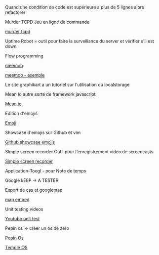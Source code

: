 Quand une condition de code est supérieure a plus de 5 lignes alors refactorer

Murder TCPD Jeu en ligne de commande

[murder tcpd](https://github.com/veltman/clmystery)

Uptime Robot = outil pour faire la surveillance du server et vérifier s'il est down

Flow programming

[meemoo](http://meemoo.org/)

[meemoo - exemple](http://meemoo.org/iframework/#example/cam2gif)

Le site graphikart a un tutoriel sur l'utilisation du localstorage

Mean Io autre sorte de framework javascript

[Mean.io](http://mean.io)

Edition d'emojis

[Emoji](http://www.emoji-cheat-sheet.com/)

Showcase d'emojis sur Github et vim 

[Github showcase emojis](https://github.com/showcases/emoji)


SImple screen recorder Outil pour l'enregistrement video de screencasts

[Simple screen recorder](http://www.maartenbaert.be/simplescreenrecorder/)


Application-Toogl - pour Note de temps

Google kEEP -> A TESTER

Export de css et googlemap

[map embed](http://www.map-embed.com/)

Unit testing videos 

[Youtube unit test](http://www.youtube.com/watch?v=dJUVNFxrK_4&list=PLJWbyYSUTZ2BWkvn9D2BLG_UmliiAbOZA)

Pepin os => créer un os de zero 

[Pepin Os](http://a.michelizza.free.fr/pmwiki.php?n=Main.HomePage)

[Temple OS](http://www.templeos.org/)